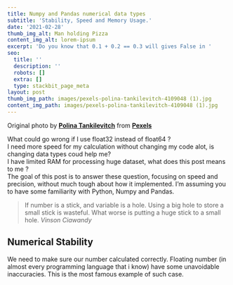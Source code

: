 ```yaml
---
title: Numpy and Pandas numerical data types
subtitle: 'Stability, Speed and Memory Usage.'
date: '2021-02-28'
thumb_img_alt: Man holding Pizza
content_img_alt: lorem-ipsum
excerpt: 'Do you know that 0.1 + 0.2 == 0.3 will gives False in '
seo:
  title: ''
  description: ''
  robots: []
  extra: []
  type: stackbit_page_meta
layout: post
thumb_img_path: images/pexels-polina-tankilevitch-4109048 (1).jpg
content_img_path: images/pexels-polina-tankilevitch-4109048 (1).jpg
---
```

Original photo by [**Polina Tankilevitch**](https://www.pexels.com/@polina-tankilevitch?utm_content=attributionCopyText\&utm_medium=referral\&utm_source=pexels) from [**Pexels**](https://www.pexels.com/photo/food-woman-winter-fun-4109048/?utm_content=attributionCopyText\&utm_medium=referral\&utm_source=pexels)

What could go wrong if I use float32 instead of float64 ?  
I need more speed for my calculation without changing my code alot, is changing data types coud help me?  
I have limited RAM for processing huge dataset, what does this post means to me ?  
The goal of this post is to answer these question, focusing on speed and precision, without much tough about how it implemented. I’m assuming you to have some familiarity with Python, Numpy and Pandas.  

> If number is a stick, and variable is a hole. Using a big hole to store a small stick is wasteful. What worse is putting a huge stick to a small hole.
<cite>Vinson Ciawandy</cite>

## Numerical Stability  
We need to make sure our number calculated correctly. Floating number (in almost every programming language that i know) have some unavoidable inaccuracies. This is the most famous example of such case.